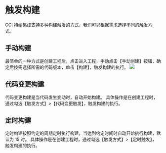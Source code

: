 # 触发构建
CCI 持续集成支持多种构建触发的方式，我们可以根据需求选择不同的触发方式。
## 手动构建
最简单的一种方式是创建工程后，点击进入工程，手动点击【手动创建】按钮，确定后按需选择所需的代码版本，单击【构建】，触发构建的执行。
![](//mc.qcloudimg.com/static/img/ad00baf2094a2c97859dd8b67daaf8d7/image.png)
## 代码变更构建
代码变更构建是当代码发生变动时，自动开始构建。
具体操作是在创建工程时，通过勾选【触发方式】>【代码变更触发】，触发构建的执行。
## 定时构建
定时构建按照约定的周期定时执行构建，当达到约定时间时自动开始执行构建，默认为 15 时。
具体操作是在创建工程时，通过勾选【触发方式】>【定时触发】，触发构建的执行。


